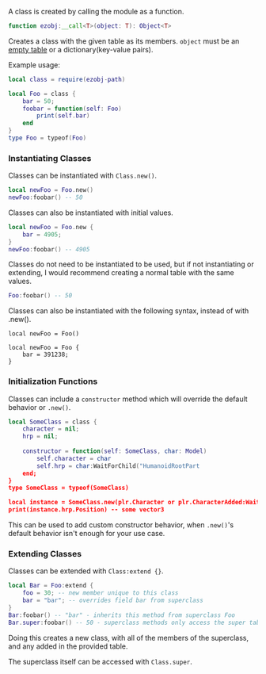 A class is created by calling the module as a function.
```lua
function ezobj:__call<T>(object: T): Object<T>
```
Creates a class with the given table as its members.
`object` must be an [empty table](ezobj/Abstract%20Classes) or a dictionary(key-value pairs).

Example usage:
```lua
local class = require(ezobj-path)

local Foo = class {
	bar = 50;
	foobar = function(self: Foo)
		print(self.bar)
	end
}
type Foo = typeof(Foo)
```
### Instantiating Classes

Classes can be instantiated with `Class.new()`.
```lua
local newFoo = Foo.new()
newFoo:foobar() -- 50
```

Classes can also be instantiated with initial values.
```lua
local newFoo = Foo.new {
	bar = 4905;
}
newFoo:foobar() -- 4905
```

Classes do not need to be instantiated to be used, but if not instantiating or extending, I would recommend creating a normal table with the same values.
```lua
Foo:foobar() -- 50
```

Classes can also be instantiated with the following syntax, instead of with .new().

```luau
local newFoo = Foo()

local newFoo = Foo {
	bar = 391238;
}
```

### Initialization Functions
Classes can include a `constructor` method which will override the default behavior or `.new()`.

```lua
local SomeClass = class {
	character = nil;
	hrp = nil;
	
	constructor = function(self: SomeClass, char: Model)
		self.character = char
		self.hrp = char:WaitForChild("HumanoidRootPart
	end;
}
type SomeClass = typeof(SomeClass)

local instance = SomeClass.new(plr.Character or plr.CharacterAdded:Wait())
print(instance.hrp.Position) -- some vector3
```
This can be used to add custom constructor behavior, when `.new()`'s default behavior isn't enough for your use case.
### Extending Classes

Classes can be extended with `Class:extend {}`.
```lua
local Bar = Foo:extend {
	foo = 30; -- new member unique to this class
	bar = "bar"; -- overrides field bar from superclass
}
Bar:foobar() -- "bar" - inherits this method from superclass Foo
Bar.super:foobar() -- 50 - superclass methods only access the super table
```
Doing this creates a new class, with all of the members of the superclass, and any added in the provided table.

The superclass itself can be accessed with `Class.super`.
